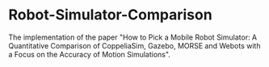 # Robot-Simulator-Comparison
 The implementation of the paper "How to Pick a Mobile Robot Simulator: A Quantitative Comparison of CoppeliaSim, Gazebo, MORSE and Webots with a Focus on the Accuracy of Motion Simulations". 
